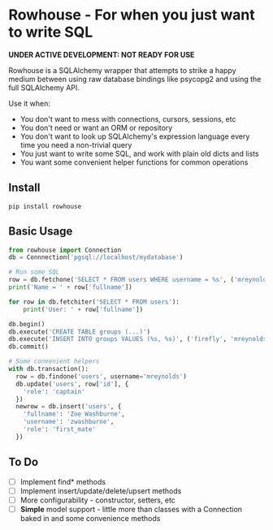 # Rowhouse - For when you just want to write SQL

**UNDER ACTIVE DEVELOPMENT: NOT READY FOR USE**

Rowhouse is a SQLAlchemy wrapper that attempts to strike a happy medium between using raw database bindings like
psycopg2 and using the full SQLAlchemy API.

Use it when:

* You don't want to mess with connections, cursors, sessions, etc
* You don't need or want an ORM or repository
* You don't want to look up SQLAlchemy's expression language every time you need a non-trivial query
* You just want to write some SQL, and work with plain old dicts and lists
* You want some convenient helper functions for common operations

## Install

```
pip install rowhouse
```

## Basic Usage

```python
from rowhouse import Connection
db = Connnection('pgsql://localhost/mydatabase')

# Run some SQL
row = db.fetchone('SELECT * FROM users WHERE username = %s', ('mreynolds',))
print('Name = ' + row['fullname'])

for row in db.fetchiter('SELECT * FROM users'):
    print('User: ' + row['fullname'])

db.begin()
db.execute('CREATE TABLE groups (...)')
db.execute('INSERT INTO groups VALUES (%s, %s)', ('firefly', 'mreynolds'))
db.commit()

# Some convenient helpers
with db.transaction():
  row = db.findone('users', username='mreynolds')
  db.update('users', row['id'], {
    'role': 'captain'
  })
  newrow = db.insert('users', {
    'fullname': 'Zoe Washburne',
    'username': 'zwashburne',
    'role': 'first_mate'
  })
```


## To Do

- [ ] Implement find* methods
- [ ] Implement insert/update/delete/upsert methods
- [ ] More configurability - constructor, setters, etc
- [ ] **Simple** model support - little more than classes with a Connection baked in and some convenience methods
